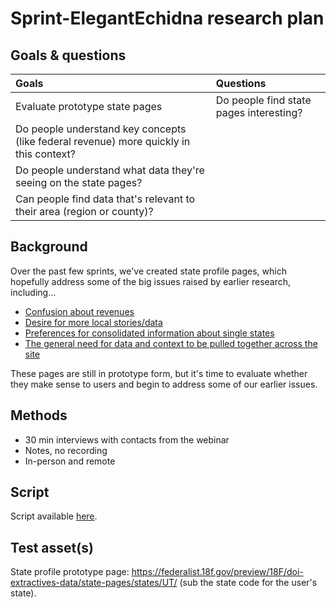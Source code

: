 # Sprint-ElegantEchidna research plan

## Goals & questions

Goals | Questions
:----- | :---------
Evaluate prototype state pages | Do people find state pages interesting?
 | Do people understand key concepts (like federal revenue) more quickly in this context?
 | Do people understand what data they're seeing on the state pages?
 | Can people find data that's relevant to their area (region or county)?


## Background

Over the past few sprints, we've created state profile pages, which hopefully address some of the big issues raised by earlier research, including...

* [Confusion about revenues](https://github.com/18F/doi-extractives-data/issues/1260)
* [Desire for more local stories/data](https://github.com/18F/doi-extractives-data/blob/research/research/8_sprint-sarcasticseacow/sprint-sarcasticseacow_results.md#how-do-journalists-decide-if-something-is-interesting-and-worth-writing-about)
* [Preferences for consolidated information about single states](https://github.com/18F/doi-extractives-data/blob/research/research/8_sprint-sarcasticseacow/sprint-sarcasticseacow_results.md#how-do-people-want-to-use-our-data-what-were-they-trying-to-do-and-what-did-they-expect)
* [The general need for data and context to be pulled together across the site](https://github.com/18F/doi-extractives-data/blob/research/research/8_sprint-sarcasticseacow/sprint-sarcasticseacow_results.md#linking-related-information-and-data-across-the-site)

These pages are still in prototype form, but it's time to evaluate whether they make sense to users and begin to address some of our earlier issues.

## Methods

* 30 min interviews with contacts from the webinar
* Notes, no recording
* In-person and remote


## Script

Script available [here](https://github.com/18F/doi-extractives-data/blob/research/research/10_sprint-elegantechidna/sprint-elegantechidna_interview-script.md).


## Test asset(s)

State profile prototype page: https://federalist.18f.gov/preview/18F/doi-extractives-data/state-pages/states/UT/ (sub the state code for the user's state).

